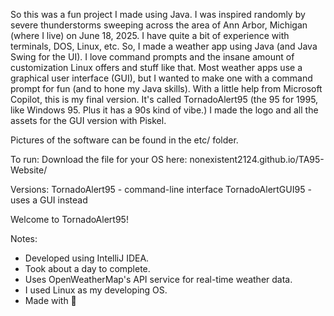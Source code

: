 So this was a fun project I made using Java. I was inspired randomly by severe thunderstorms sweeping across the area of Ann Arbor, Michigan (where I live) on June 18, 2025. I have quite a bit of experience with terminals, DOS, Linux, etc. So, I made a weather app using Java (and Java Swing for the UI). I love command prompts and the insane amount of customization Linux offers and stuff like that. Most weather apps use a graphical user interface (GUI), but I wanted to make one with a command prompt for fun (and to hone my Java skills). With a little help from Microsoft Copilot, this is my final version. It's called TornadoAlert95 (the 95 for 1995, like Windows 95. Plus it has a 90s kind of vibe.) I made the logo and all the assets for the GUI version with Piskel.

Pictures of the software can be found in the etc/ folder.

To run:
Download the file for your OS here: nonexistent2124.github.io/TA95-Website/


Versions:
TornadoAlert95 - command-line interface
TornadoAlertGUI95 - uses a GUI instead

     
Welcome to TornadoAlert95!

Notes:
- Developed using IntelliJ IDEA.
- Took about a day to complete.
- Uses OpenWeatherMap's API service for real-time weather data.
- I used Linux as my developing OS.
- Made with 🧡
